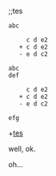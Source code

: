 ;;tes
```
abc
```
```
     c d e2
   + c d e2
   - e d c2
```
```
abc
def
```
```
     c d e2
   + c d e2
   - e d c2
```
```
efg
```

+[tes](http://test.com)

well,
ok.

oh...
